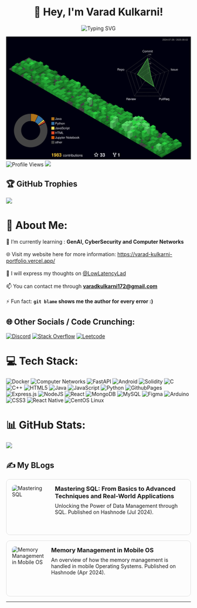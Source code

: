 <h1 align="center">👋 Hey, I'm Varad Kulkarni!</h1>

<p align="center">
  <img src="https://readme-typing-svg.demolab.com?font=Fira+Code&pause=1000&color=a5d6ff&width=435&lines=Full%20Stack%20Web%20Developer;Researching%20In%20GenAI%20And%20LLM's;Networking%20Systems%20Aficionado" alt="Typing SVG" />
</p>



![3D Profile](./profile-3d-contrib/profile-night-green.svg)
![Profile Views](https://komarev.com/ghpvc/?username=varad-kulkarni172&color=brightgreen)
[![](https://visitcount.itsvg.in/api?id=varad-kulkarni172&icon=0&color=0)](https://visitcount.itsvg.in)

## 🏆 GitHub Trophies
![](https://github-profile-trophy.vercel.app/?username=varad-kulkarni172&theme=radical&no-frame=false&no-bg=true&margin-w=4)

# 💫 About Me:
🌱 I’m currently learning : **GenAI, CyberSecurity and Computer Networks**<br><br>🌐 Visit my website here for more information: https://varad-kulkarni-portfolio.vercel.app/ <br><br>📝 I will express my thoughts on [@LowLatencyLad](https://x.com/LowLatencyLad) <br><br>
📫 You can contact me through **varadkulkarni172@gmail.com**<br><br>⚡ Fun fact: **`git blame` shows me the author for every error :)**


## 🌐 Other Socials / Code Crunching:
[![Discord](https://img.shields.io/badge/Discord-%237289DA.svg?logo=discord&logoColor=white)](https://discord.gg/https://discord.gg/TsuacfN3rF) [![Stack Overflow](https://img.shields.io/badge/-Stackoverflow-FE7A16?logo=stack-overflow&logoColor=white)](https://stackoverflow.com/users/22283906) [![Leetcode](https://img.shields.io/badge/Leetcode-%237289DA.svg?logo=leetcode&logoColor=yellow)](https://leetcode.com/u/VaradKulkarni172/)

# 💻 Tech Stack:
![Docker](https://img.shields.io/badge/docker-%2346b8e9.svg?style=for-the-badge&logo=docker&logoColor=white) ![Computer Networks](https://img.shields.io/badge/computer%20networks-%232ECC71.svg?style=for-the-badge&logo=networks&logoColor=white) ![FastAPI](https://img.shields.io/badge/fastapi-%2300C7B7.svg?style=for-the-badge&logo=fastapi&logoColor=white) ![Android](https://img.shields.io/badge/android-%233DDC84.svg?style=for-the-badge&logo=android&logoColor=white) ![Solidity](https://img.shields.io/badge/solidity-%23363636.svg?style=for-the-badge&logo=solidity&logoColor=white) ![C](https://img.shields.io/badge/c-%2300599C.svg?style=for-the-badge&logo=c&logoColor=white) ![C++](https://img.shields.io/badge/c++-%2300599C.svg?style=for-the-badge&logo=c%2B%2B&logoColor=white) ![HTML5](https://img.shields.io/badge/html5-%23E34F26.svg?style=for-the-badge&logo=html5&logoColor=white) ![Java](https://img.shields.io/badge/java-%23ED8B00.svg?style=for-the-badge&logo=openjdk&logoColor=white) ![JavaScript](https://img.shields.io/badge/javascript-%23323330.svg?style=for-the-badge&logo=javascript&logoColor=%23F7DF1E) ![Python](https://img.shields.io/badge/python-3670A0?style=for-the-badge&logo=python&logoColor=ffdd54) ![GithubPages](https://img.shields.io/badge/github%20pages-121013?style=for-the-badge&logo=github&logoColor=white) ![Express.js](https://img.shields.io/badge/express.js-%23404d59.svg?style=for-the-badge&logo=express&logoColor=%2361DAFB) ![NodeJS](https://img.shields.io/badge/node.js-6DA55F?style=for-the-badge&logo=node.js&logoColor=white) ![React](https://img.shields.io/badge/react-%2320232a.svg?style=for-the-badge&logo=react&logoColor=%2361DAFB) ![MongoDB](https://img.shields.io/badge/MongoDB-%234ea94b.svg?style=for-the-badge&logo=mongodb&logoColor=white) ![MySQL](https://img.shields.io/badge/mysql-%2300000f.svg?style=for-the-badge&logo=mysql&logoColor=white) ![Figma](https://img.shields.io/badge/figma-%23F24E1E.svg?style=for-the-badge&logo=figma&logoColor=white) ![Arduino](https://img.shields.io/badge/-Arduino-00979D?style=for-the-badge&logo=Arduino&logoColor=white) ![CSS3](https://img.shields.io/badge/css3-%231572B6.svg?style=for-the-badge&logo=css3&logoColor=white) ![React Native](https://img.shields.io/badge/react_native-%2320232a.svg?style=for-the-badge&logo=react&logoColor=%2361DAFB) ![CentOS Linux](https://img.shields.io/badge/CentOS-262577?style=for-the-badge&logo=centos&logoColor=white)

# 📊 GitHub Stats:

![](https://github-readme-streak-stats.herokuapp.com/?user=varad-kulkarni172&theme=dark&hide_border=false)<br/>

## ✍️ My BLogs

<a href="https://varadkulkarni.hashnode.dev/mastering-sql-from-basics-to-advanced-techniques-and-real-world-applications" target="_blank" style="text-decoration: none; color: inherit;">
  <div style="display: flex; align-items: flex-start; border: 1px solid #ddd; border-radius: 10px; padding: 15px; margin-bottom: 15px;">
    <img src="https://cdn.hashnode.com/res/hashnode/image/stock/unsplash/Y9kOsyoWyaU/upload/e98e30876466116a49f80acb1a6806e9.jpeg?w=1600&h=840&fit=crop&crop=entropy&auto=compress,format&format=webp" alt="Mastering SQL" style="width: 180px; height: 120px; object-fit: cover; border-radius: 8px; margin-right: 20px;">
    <div>
      <h3 style="margin-top: 0; margin-bottom: 8px;">Mastering SQL: From Basics to Advanced Techniques and Real-World Applications</h3>
      <p style="margin: 0;">Unlocking the Power of Data Management through SQL. Published on Hashnode (Jul 2024).</p>
    </div>
  </div>
</a>

<a href="https://varadkulkarni.hashnode.dev/memory-management-in-mobile-os" target="_blank" style="text-decoration: none; color: inherit;">
  <div style="display: flex; align-items: flex-start; border: 1px solid #ddd; border-radius: 10px; padding: 15px;">
    <img src="https://cdn.hashnode.com/res/hashnode/image/upload/v1713794220383/178369ea-db78-45a7-8bed-1c4ba9a75219.jpeg?auto=compress,format&format=webp" alt="Memory Management in Mobile OS" style="width: 180px; height: 120px; object-fit: cover; border-radius: 8px; margin-right: 20px;">
    <div>
      <h3 style="margin-top: 0; margin-bottom: 8px;">Memory Management in Mobile OS</h3>
      <p style="margin: 0;">An overview of how the memory management is handled in mobile Operating Systems. Published on Hashnode (Apr 2024).</p>
    </div>
  </div>
</a>


---
